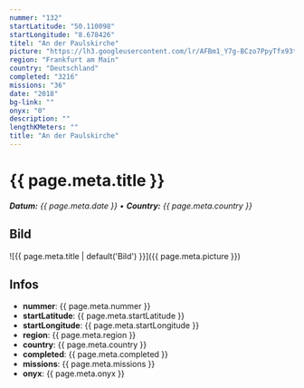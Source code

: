 ```yaml
---
nummer: "132"
startLatitude: "50.110098"
startLongitude: "8.678426"
titel: "An der Paulskirche"
picture: "https://lh3.googleusercontent.com/lr/AFBm1_Y7g-BCzo7PpyTfx93t0qQxC9jPEDNyFZI7NoGuF8H2tc2_Yx_HLZA-PtLE_Nqg-3BNAFm_AbKUTCRhLXnThf6m821K457po_k_S6upVBUND_iQxPr4HkobI6Js8maTcYIY0k7EnDhFDSSrSVY9-H3142ZwPRVybHEWcV8OTM9-F4SpMnO7Nga87Urgj9EWPS__PfWxomAIFuLzu6_ZeE02n2upbr9wd_DPk_lUyVYz_pWh_N5monOXILcQO7odudDgZlzptNARMHYRtQTfidM01ZipO5Z3rjWBuDNqvHymW7xZTK22IsXM3AoMdEQpj8V7D4kM3XO3JjdImr6-KP7T2wRdUFjGC3T9lcEcO9ghLqDo_6a43a97laRK72EPB-jETn6r3s2z-ytJghCl-jstjnYj7YGghqnt_VWlK4SMJIHLt9btay0dUzVMYO048Mm0qw9RdwfFZYxRcI9de5U6TPcqB9uctPjJsCHysVOiJ9CPzFfo1qkTxiAKF9rkFMhpy8-o84shGCuZSKsCFycN5JZm_bIEO-BpJXDL6YSq21WM-FpTIJZM-qcQTYcy6ZYnIY8r27W1s0HFW8iT3085GYagi5vGpYQWcvphyQAmZSrXIni8w26JLiytJ-aC6O0C0H7Fvq7VUe8HQIUECxx9cevBw8BCK08j9Zewrhv-D1YTyWl_SHT4T5jPFLET3ObZE7EuldnZVisJPKRUQkzYJO8sgsLnIub7Pta-Q3jMxzSsKCCx3A5iVYgyALRR5cpwrrCzMlXkX2w9LOcG7_XEgisJBWK6z1h3nZMbfLvlSWUxcgJPhDps_EX1pFTVzyVG3fT4z_S_w1V1bky0dp8KDAv59rNIZCZL"
region: "Frankfurt am Main"
country: "Deutschland"
completed: "3216"
missions: "36"
date: "2018"
bg-link: ""
onyx: "0"
description: ""
lengthKMeters: ""
title: "An der Paulskirche"
---
```


# {{ page.meta.title }}
_**Datum:** {{ page.meta.date }} • **Country:** {{ page.meta.country }}_

## Bild
![{{ page.meta.title | default('Bild') }}]({{ page.meta.picture }})

## Infos
- **nummer**: {{ page.meta.nummer }}
- **startLatitude**: {{ page.meta.startLatitude }}
- **startLongitude**: {{ page.meta.startLongitude }}
- **region**: {{ page.meta.region }}
- **country**: {{ page.meta.country }}
- **completed**: {{ page.meta.completed }}
- **missions**: {{ page.meta.missions }}
- **onyx**: {{ page.meta.onyx }}

